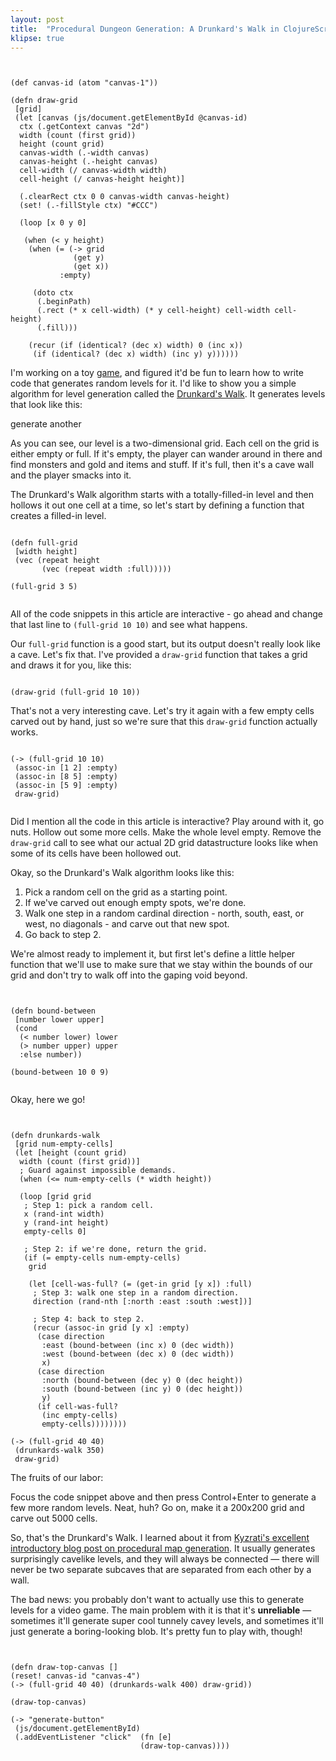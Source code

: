 ```yaml
---
layout: post
title:  "Procedural Dungeon Generation: A Drunkard's Walk in ClojureScript"
klipse: true
---
```


<pre class="hidden"><code class="cljs">

(def canvas-id (atom "canvas-1"))

(defn draw-grid
 [grid]
 (let [canvas (js/document.getElementById @canvas-id)
  ctx (.getContext canvas "2d")
  width (count (first grid))
  height (count grid)
  canvas-width (.-width canvas)
  canvas-height (.-height canvas)
  cell-width (/ canvas-width width)
  cell-height (/ canvas-height height)]

  (.clearRect ctx 0 0 canvas-width canvas-height)
  (set! (.-fillStyle ctx) "#CCC")

  (loop [x 0 y 0]

   (when (< y height)
	(when (= (-> grid
			  (get y)
			  (get x))
		   :empty)

	 (doto ctx
	  (.beginPath)
	  (.rect (* x cell-width) (* y cell-height) cell-width cell-height)
	  (.fill)))

	(recur (if (identical? (dec x) width) 0 (inc x))
	 (if (identical? (dec x) width) (inc y) y))))))
</code></pre>

I'm working on a toy [game](http://github.com/jrheard/voke), and figured it'd be fun to learn how to write code that generates random levels for it. I'd like to show you a simple algorithm for level generation called the [Drunkard's Walk](http://www.roguebasin.com/index.php?title=Random_Walk_Cave_Generation). It generates levels that look like this:

<canvas id="canvas-4" width="400" height="400"></canvas>

<div class="button-wrapper">
<a class="button" id="generate-button">generate another</a>
</div>

As you can see, our level is a two-dimensional grid. Each cell on the grid is either empty or full. If it's empty, the player can wander around in there and find monsters and gold and items and stuff. If it's full, then it's a cave wall and the player smacks into it.

The Drunkard's Walk algorithm starts with a totally-filled-in level and then hollows it out one cell at a time, so let's start by defining a function that creates a filled-in level.

<pre><code class="cljs">
(defn full-grid
 [width height]
 (vec (repeat height
	   (vec (repeat width :full)))))

(full-grid 3 5)

</code></pre>

All of the code snippets in this article are interactive - go ahead and change that last line to <code>(full-grid 10 10)</code> and see what happens.

Our <code>full-grid</code> function is a good start, but its output doesn't really look like a cave. Let's fix that. I've provided a <code>draw-grid</code> function that takes a grid and draws it for you, like this:

<pre><code class="cljs" data-preamble='(reset! canvas-id "canvas-1")'>
(draw-grid (full-grid 10 10))
</code></pre>

<canvas id="canvas-1" width="200" height="200"></canvas>

That's not a very interesting cave. Let's try it again with a few empty cells carved out by hand, just so we're sure that this <code>draw-grid</code> function actually works.

<pre><code class="cljs" data-preamble='(reset! canvas-id "canvas-2")'>
(-> (full-grid 10 10)
 (assoc-in [1 2] :empty)
 (assoc-in [8 5] :empty)
 (assoc-in [5 9] :empty)
 draw-grid)

</code></pre>

<canvas id="canvas-2" width="200" height="200"></canvas>

Did I mention all the code in this article is interactive? Play around with it, go nuts. Hollow out some more cells. Make the whole level empty. Remove the <code>draw-grid</code> call to see what our actual 2D grid datastructure looks like when some of its cells have been hollowed out.

Okay, so the Drunkard's Walk algorithm looks like this:

1. Pick a random cell on the grid as a starting point.
1. If we've carved out enough empty spots, we're done.
1. Walk one step in a random cardinal direction - north, south, east, or west, no diagonals - and carve out that new spot.
1. Go back to step 2.

We're almost ready to implement it, but first let's define a little helper function that we'll use to make sure that we stay within the bounds of our grid and don't try to walk off into the gaping void beyond.

<pre><code class="cljs">

(defn bound-between
 [number lower upper]
 (cond
  (< number lower) lower
  (> number upper) upper
  :else number))

(bound-between 10 0 9)

</code></pre>

Okay, here we go!

<pre><code class="cljs" data-preamble='(reset! canvas-id "canvas-3")'>

(defn drunkards-walk
 [grid num-empty-cells]
 (let [height (count grid)
  width (count (first grid))]
  ; Guard against impossible demands.
  (when (<= num-empty-cells (* width height))

  (loop [grid grid
   ; Step 1: pick a random cell.
   x (rand-int width)
   y (rand-int height)
   empty-cells 0]

   ; Step 2: if we're done, return the grid.
   (if (= empty-cells num-empty-cells)
	grid

	(let [cell-was-full? (= (get-in grid [y x]) :full)
	 ; Step 3: walk one step in a random direction.
	 direction (rand-nth [:north :east :south :west])]

	 ; Step 4: back to step 2.
	 (recur (assoc-in grid [y x] :empty)
	  (case direction
	   :east (bound-between (inc x) 0 (dec width))
	   :west (bound-between (dec x) 0 (dec width))
	   x)
	  (case direction
	   :north (bound-between (dec y) 0 (dec height))
	   :south (bound-between (inc y) 0 (dec height))
	   y)
	  (if cell-was-full?
	   (inc empty-cells)
	   empty-cells))))))))

(-> (full-grid 40 40)
 (drunkards-walk 350)
 draw-grid)
</code></pre>

The fruits of our labor:

<canvas id="canvas-3" width="400" height="400"></canvas>

Focus the code snippet above and then press Control+Enter to generate a few more random levels. Neat, huh? Go on, make it a 200x200 grid and carve out 5000 cells.

So, that's the Drunkard's Walk. I learned about it from [Kyzrati's excellent introductory blog post on procedural map generation](http://www.gridsagegames.com/blog/2014/06/procedural-map-generation/). It usually generates surprisingly cavelike levels, and they will always be connected — there will never be two separate subcaves that are separated from each other by a wall.

The bad news: you probably don't want to actually use this to generate levels for a video game. The main problem with it is that it's **unreliable** — sometimes it'll generate super cool tunnely cavey levels, and sometimes it'll just generate a boring-looking blob. It's pretty fun to play with, though!

<pre class="hidden"><code class="cljs">

(defn draw-top-canvas []
(reset! canvas-id "canvas-4")
(-> (full-grid 40 40) (drunkards-walk 400) draw-grid))

(draw-top-canvas)

(-> "generate-button"
 (js/document.getElementById)
 (.addEventListener "click"  (fn [e]
							 (draw-top-canvas))))
</code></pre>
